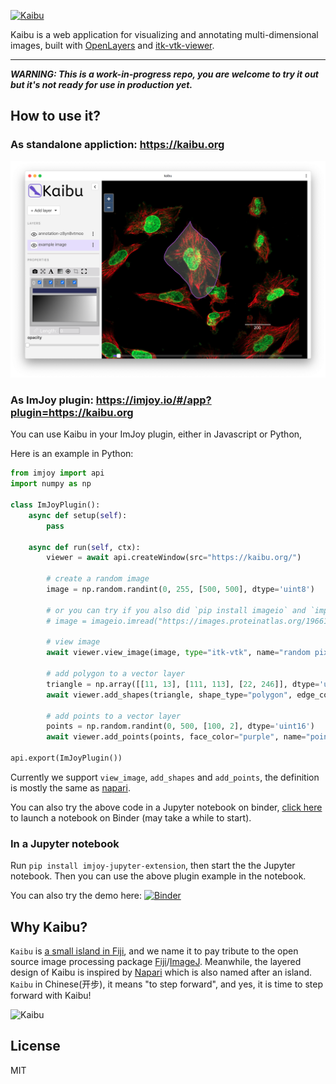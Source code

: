 <a href="https://kaibu.org" target="_blank" ><img src="https://raw.githubusercontent.com/imjoy-team/kaibu/master/public/static/img/kaibu-banner.svg?sanitize=true" width="380" alt="Kaibu"></img>
</a>

Kaibu is a web application for visualizing and annotating multi-dimensional images, built with [OpenLayers](https://openlayers.org/) and [itk-vtk-viewer](https://kitware.github.io/itk-vtk-viewer/).

----
***WARNING: This is a work-in-progress repo, you are welcome to try it out but it's not ready for use in production yet.***

## How to use it?

### As standalone appliction: https://kaibu.org

![Kaibu Screenshot](./public/static/img/kaibu-screenshot-1.png)

### As ImJoy plugin: https://imjoy.io/#/app?plugin=https://kaibu.org


You can use Kaibu in your ImJoy plugin, either in Javascript or Python,

Here is an example in Python:
```python
from imjoy import api
import numpy as np

class ImJoyPlugin():
    async def setup(self):
        pass

    async def run(self, ctx):
        viewer = await api.createWindow(src="https://kaibu.org/")

        # create a random image
        image = np.random.randint(0, 255, [500, 500], dtype='uint8')
        
        # or you can try if you also did `pip install imageio` and `import imageio`
        # image = imageio.imread("https://images.proteinatlas.org/19661/221_G2_1_red_green.jpg")

        # view image
        await viewer.view_image(image, type="itk-vtk", name="random pixels")
        
        # add polygon to a vector layer
        triangle = np.array([[11, 13], [111, 113], [22, 246]], dtype='uint16')
        await viewer.add_shapes(triangle, shape_type="polygon", edge_color="red", name="triangle")

        # add points to a vector layer
        points = np.random.randint(0, 500, [100, 2], dtype='uint16')
        await viewer.add_points(points, face_color="purple", name="points")

api.export(ImJoyPlugin())
```

Currently we support `view_image`, `add_shapes` and `add_points`, the definition is mostly the same as [napari](https://napari.org/).

You can also try the above code in a Jupyter notebook on binder, [click here](https://mybinder.org/v2/gh/imjoy-team/imjoy-binder-image/master?filepath=imjoy-jupyter-tutorial.ipynb) to launch a notebook on Binder (may take a while to start).

### In a Jupyter notebook
Run `pip install imjoy-jupyter-extension`, then start the the Jupyter notebook. Then you can use the above plugin example in the notebook.

You can also try the demo here: [![Binder](https://mybinder.org/badge_logo.svg)](https://mybinder.org/v2/gh/oeway/690c2e62311223ae93e644d542eb8949/master?filepath=Kaibu-jupyter-example.ipynb)

## Why Kaibu?

`Kaibu` is [a small island in Fiji](https://www.google.com/maps/place/Kaibu+Island/), and we name it to pay tribute to the open source image processing package [Fiji](https://fiji.sc/)/[ImageJ](https://imagej.net). Meanwhile, the layered design of Kaibu is inspired by [Napari](https://napari.org/) which is also named after an island. `Kaibu` in Chinese(开步), it means "to step forward", and yes, it is time to step forward with Kaibu!

<img src="https://raw.githubusercontent.com/imjoy-team/kaibu/master/public/static/img/kaibu-logo.gif?sanitize=true" width="400" alt="Kaibu"></img>


## License

MIT